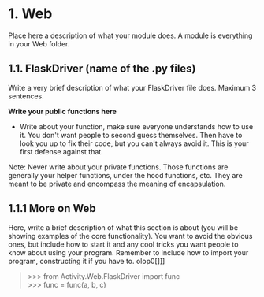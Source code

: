 #
# 1. Web
Place here a description of what your module does. A module is everything in your Web folder.


## 1.1. FlaskDriver (name of the .py files)

Write a very brief description of what your FlaskDriver file does. Maximum 3 sentences.

**Write your public functions here**

* Write about your function, make sure everyone understands how to use it. You don't want people to second 
guess themselves. Then have to look you up to fix their code, but you can't always avoid it. This is your first 
defense against that.

Note: Never write about your private functions. Those functions are generally your helper functions, 
under the hood functions, etc. They are meant to be private and encompass the meaning of encapsulation. 

## 1.1.1 More on Web

Here, write a brief description of what this section is about (you will be showing examples of the core functionality). 
You want to avoid the obvious ones, but include how to start it and any cool tricks you want people to know about 
using your program. Remember to include how to import your program, constructing it if you have to. olop0[]]]

> \>>> from Activity.Web.FlaskDriver import func  
> \>>> func = func(a, b, c)  
  